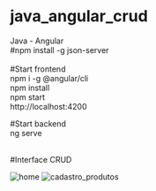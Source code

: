# java_angular_crud
Java - Angular<br />
#npm install -g json-server<br />
<br />
#Start frontend <br />
npm i -g @angular/cli <br />
npm install <br />
npm start <br />
http://localhost:4200 <br />


#Start backend <br />
ng serve <br />
<br />

#Interface CRUD 
<br />

![home](https://user-images.githubusercontent.com/54637677/133004844-6385143f-11c7-4018-9bdd-ce588f846f33.png)
![cadastro_produtos](https://user-images.githubusercontent.com/54637677/133004853-1fa5f715-3a22-45d2-b4da-e5027d01222d.png)




